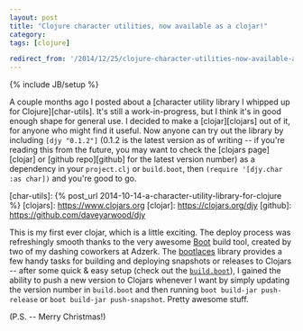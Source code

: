 ```yaml
---
layout: post
title: "Clojure character utilities, now available as a clojar!"
category: 
tags: [clojure]

redirect_from: '/2014/12/25/clojure-character-utilities-now-available-as-a-clojar'
---
```

{% include JB/setup %}

A couple months ago I posted about a [character utility library I whipped up for Clojure][char-utils]. It's still a work-in-progress, but I think it's in good enough shape for general use. I decided to make a [clojar][clojars] out of it, for anyone who might find it useful. Now anyone can try out the library by including `[djy "0.1.2"]` (0.1.2 is the latest version as of writing -- if you're reading this from the future, you may want to check the [clojars page][clojar] or [github repo][github] for the latest version number) as a dependency in your `project.clj` or `build.boot`, then `(require '[djy.char :as char])` and you're good to go.

[char-utils]: {% post_url 2014-10-14-a-character-utility-library-for-clojure %}
[clojars]: https://www.clojars.org
[clojar]: https://clojars.org/djy
[github]: https://github.com/daveyarwood/djy

This is my first ever clojar, which is a little exciting. The deploy process was refreshingly smooth thanks to the very awesome [Boot](http://www.boot-clj.com) build tool, created by two of my dashing coworkers at Adzerk. The [bootlaces](https://github.com/adzerk/bootlaces) library provides a few handy tasks for building and deploying snapshots or releases to Clojars -- after some quick & easy setup (check out the [`build.boot`](https://github.com/daveyarwood/djy/blob/master/build.boot)), I gained the ability to push a new version to Clojars whenever I want by simply updating the version number in `build.boot` and then running `boot build-jar push-release` or `boot build-jar push-snapshot`. Pretty awesome stuff.

(P.S. -- Merry Christmas!)
